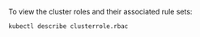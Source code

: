 To view the cluster roles and their associated rule sets:


```
kubectl describe clusterrole.rbac
```
